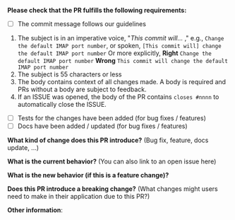 **Please check that the PR fulfills the following requirements:**

- [ ] The commit message follows our guidelines

1. The subject is in an imperative voice, "*This commit will...* <commit subject>," e.g., `Change the default IMAP port number`, or spoken, `[This commit will] change the default IMAP port number`
  Or more explicitly,
  **Right** `Change the default IMAP port number`
  **Wrong** `This commit will change the default IMAP port number`
1. The subject is 55 characters or less
1. The body contains context of all changes made. A body is required and PRs without a body are subject to feedback.
1. If an ISSUE was opened, the body of the PR contains `closes #nnnn` to automatically close the ISSUE.

- [ ] Tests for the changes have been added (for bug fixes / features)
- [ ] Docs have been added / updated (for bug fixes / features)

**What kind of change does this PR introduce?** (Bug fix, feature, docs update, ...)

**What is the current behavior?** (You can also link to an open issue here)

**What is the new behavior (if this is a feature change)?**

**Does this PR introduce a breaking change?** (What changes might users need to make in their application due to this PR?)

**Other information**:
